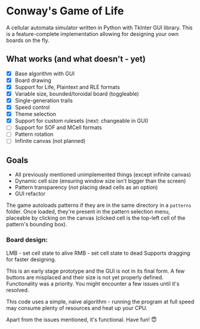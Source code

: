 # Conway's Game of Life
A cellular automata simulator written in Python with TkInter GUI library.
This is a feature-complete implementation allowing for designing your own boards on the fly.

## What works (and what doesn't - yet)
- [x] Base algorithm with GUI
- [x] Board drawing
- [x] Support for Life, Plaintext and RLE formats
- [x] Variable size, bounded/toroidal board (toggleable)
- [x] Single-generation trails
- [x] Speed control
- [x] Theme selection
- [x] Support for custom rulesets (next: changeable in GUI)
- [ ] Support for SOF and MCell formats
- [ ] Pattern rotation
- [ ] Infinite canvas (not planned)

## Goals
- All previously mentioned unimplemented things (except infinite canvas)
- Dynamic cell size (ensuring window size isn't bigger than the screen)
- Pattern transparency (not placing dead cells as an option)
- GUI refactor

The game autoloads patterns if they are in the same directory in a `patterns` folder. Once loaded, they're present in the pattern selection menu, placeable by clicking on the canvas (clicked cell is the top-left cell of the pattern's bounding box).

### Board design:
LMB - set cell state to alive
RMB - set cell state to dead
Supports dragging for faster designing.

This is an early stage prototype and the GUI is not in its final form. A few buttons are misplaced and their size is not yet properly defined. Functionality was a priority. You might encounter a few issues until it's resolved.

This code uses a simple, naive algorithm - running the program at full speed may consume plenty of resources and heat up your CPU.

Apart from the issues mentioned, it's functional. Have fun! 😇
